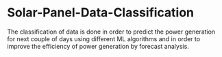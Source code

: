 # Solar-Panel-Data-Classification

The classification of data is done in order to predict the power generation for next couple of days using different ML algorithms and in order to improve the efficiency of power generation by forecast analysis.
